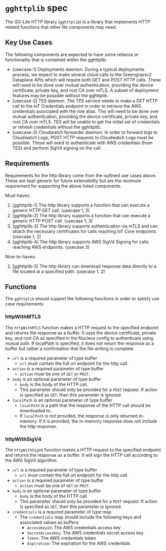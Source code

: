 # `gghttplib` spec

The GG-Lite HTTP library (`gghttplib`) is a library that implements HTTP related functions that other lite components may need.

## Key Use Cases

The following components are expected to have some reliance or functionality that is contained within the gghttplib:

* [usecase-1] Deployments daemon: During a typical deployments process, we expect to make several cloud calls to the Greengrassv2 Dataplane APIs which will require both GET and POST HTTP calls. These will need to be done over mutual authentication, providing the device certificate, private key, and root CA over mTLS. A subset of deployment features may be possible without the gghttplib.
* [usecase-2] TES daemon: The TES service needs to make a GET HTTP call to the IoT Credentials endpoint in order to retrieve the AWS credentials associated with the role alias. This will need to be done over mutual authentication, providing the device certificate, private key, and root CA over mTLS. TES will be unable to get the initial set of credentials or refresh credentials without the gghttplib.
* [usecase-3] Cloudwatch forwarder daemon: In order to forward logs to Cloudwatch Logs, POST HTTP requests to Cloudwatch Logs must be possible. These will need to authenticate with AWS credentials (from TES) and perform SigV4 signing on the call.

## Requirements

Requirements for the http library come from the outlined use cases above. These are kept generic for future extensibility but are the minimum requirement for supporting the above listed components.

Must-haves:

1. [gghttplib-1] The http library supports a function that can execute a generic HTTP GET call. (usecase 1, 2)
2. [gghttplib-2] The http library supports a function that can execute a generic HTTP POST call. (usecase 1, 3)
3. [gghttplib-3] The http library supports authentication via mTLS and can attach the necessary certificates for calls reaching IoT Core endpoints. (usecase 1, 2)
4. [gghttplib-4] The http library supports AWS SigV4 Signing for calls reaching AWS endpoints. (usecase 3)

Nice-to-haves:

1. [gghttplib-5] The http library can download response data directly to a file located at a specified path. (usecase 1, 2)

## Functions

The `gghttplib` should support the following functions in order to satisfy use case requirements:

### httpWithMTLS

The `httpWithMTLS` function makes a HTTP request to the specified endpoint and returns the response as a buffer. It uses the device certificate, private key, and root CA as specified in the Nucleus config to authenticate using mutual auth. If localPath is specified, it does not return the response as a buffer but rather a confirmation that the file writing is complete.

* `url` is a required parameter of type buffer
    * `url` must contain the full url endpoint for the http call.
* `action` is a required parameter of type buffer
    * `action` must be one of `GET` or `POST`.
* `body` is an optional parameter of type buffer
    * `body` is the body of the HTTP call.
    * This parameter should only be provided for a `POST` request. If action is specified as `GET`, then this parameter is ignored.
* `localPath` is an optional parameter of type buffer
    * `localPath` is a path that the response of the HTTP call should be downloaded to.
    * If `localPath` is not provided, the response is only returned in-memory. If it is provided, the in-memory response does not include the http response.

### httpWithSigV4

The `httpWithSigV4` function makes a HTTP request to the specified endpoint and returns the response as a buffer. It will sign the HTTP call according to the AWS SigV4 algorithm.

* `url` is a required parameter of type buffer
    * `url` must contain the full url endpoint for the http call.
* `action` is a required parameter of type buffer
    * `action` must be one of `GET` or `POST`.
* `body` is an optional parameter of type buffer
    * `body` is the body of the HTTP call.
    * This parameter should only be provided for a `POST` request. If action is specified as `GET`, then this parameter is ignored.
* `credentials` is a required parameter of type map
    * The `credentials` map should include the following keys and associated values as buffers:
        * `AccessKeyId`: The AWS credentials access key
        * `SecretAccessKey`: The AWS credentials secret access key
        * `Token`: The AWS credentials token
        * `Expiration`: The expiration for the AWS credentials
